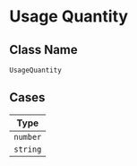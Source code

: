 
# Usage Quantity

## Class Name

`UsageQuantity`

## Cases

| Type |
|  --- |
| `number` |
| `string` |

